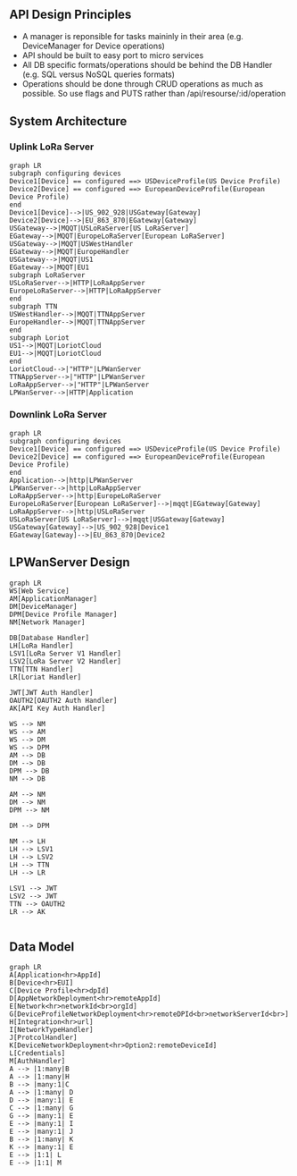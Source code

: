 ## API Design Principles

- A manager is reponsible for tasks maininly in their area (e.g. DeviceManager for Device operations)
- API should be built to easy port to micro services
- All DB specific formats/operations should be behind the DB Handler (e.g. SQL versus NoSQL queries formats) 
- Operations should be done through CRUD operations as much as possible.  So use flags and PUTS rather than /api/resourse/:id/operation 

## System Architecture

### Uplink LoRa Server

```mermaid
graph LR
subgraph configuring devices
Device1[Device] == configured ==> USDeviceProfile(US Device Profile)
Device2[Device] == configured ==> EuropeanDeviceProfile(European Device Profile)
end
Device1[Device]-->|US_902_928|USGateway[Gateway]
Device2[Device]-->|EU_863_870|EGateway[Gateway]
USGateway-->|MQQT|USLoRaServer[US LoRaServer]
EGateway-->|MQQT|EuropeLoRaServer[European LoRaServer]
USGateway-->|MQQT|USWestHandler
EGateway-->|MQQT|EuropeHandler
USGateway-->|MQQT|US1
EGateway-->|MQQT|EU1
subgraph LoRaServer
USLoRaServer-->|HTTP|LoRaAppServer
EuropeLoRaServer-->|HTTP|LoRaAppServer
end
subgraph TTN
USWestHandler-->|MQQT|TTNAppServer
EuropeHandler-->|MQQT|TTNAppServer
end
subgraph Loriot
US1-->|MQQT|LoriotCloud
EU1-->|MQQT|LoriotCloud
end
LoriotCloud-->|"HTTP"|LPWanServer
TTNAppServer-->|"HTTP"|LPWanServer
LoRaAppServer-->|"HTTP"|LPWanServer
LPWanServer-->|HTTP|Application

```

### Downlink LoRa Server

```mermaid
graph LR
subgraph configuring devices
Device1[Device] == configured ==> USDeviceProfile(US Device Profile)
Device2[Device] == configured ==> EuropeanDeviceProfile(European Device Profile)
end
Application-->|http|LPWanServer
LPWanServer-->|http|LoRaAppServer
LoRaAppServer-->|http|EuropeLoRaServer
EuropeLoRaServer[European LoRaServer]-->|mqqt|EGateway[Gateway]
LoRaAppServer-->|http|USLoRaServer
USLoRaServer[US LoRaServer]-->|mqqt|USGateway[Gateway]
USGateway[Gateway]-->|US_902_928|Device1
EGateway[Gateway]-->|EU_863_870|Device2

```



## LPWanServer Design

```mermaid
graph LR
WS[Web Service]
AM[ApplicationManager]
DM[DeviceManager]
DPM[Device Profile Manager]
NM[Network Manager]

DB[Database Handler]
LH[LoRa Handler]
LSV1[LoRa Server V1 Handler]
LSV2[LoRa Server V2 Handler]
TTN[TTN Handler]
LR[Loriat Handler]

JWT[JWT Auth Handler]
OAUTH2[OAUTH2 Auth Handler]
AK[API Key Auth Handler]

WS --> NM
WS --> AM
WS --> DM
WS --> DPM
AM --> DB
DM --> DB
DPM --> DB
NM --> DB

AM --> NM
DM --> NM
DPM --> NM

DM --> DPM

NM --> LH
LH --> LSV1
LH --> LSV2
LH --> TTN
LH --> LR

LSV1 --> JWT
LSV2 --> JWT
TTN --> OAUTH2
LR --> AK


```



## Data Model

```mermaid
graph LR
A[Application<hr>AppId] 
B[Device<hr>EUI]
C[Device Profile<hr>dpId]
D[AppNetworkDeployment<hr>remoteAppId]
E[Network<hr>networkId<br>orgId]
G[DeviceProfileNetworkDeployment<hr>remoteDPId<br>networkServerId<br>]
H[Integration<hr>url]
I[NetworkTypeHandler]
J[ProtcolHandler]
K[DeviceNetworkDeployment<hr>Option2:remoteDeviceId]
L[Credentials]
M[AuthHandler]
A --> |1:many|B
A --> |1:many|H
B --> |many:1|C
A --> |1:many| D
D --> |many:1| E
C --> |1:many| G
G --> |many:1| E
E --> |many:1| I
E --> |many:1| J
B --> |1:many| K
K --> |many:1| E
E --> |1:1| L
E --> |1:1| M
```

